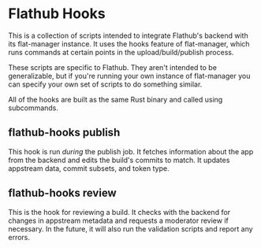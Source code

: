 # Flathub Hooks

This is a collection of scripts intended to integrate Flathub's backend with its flat-manager instance. It uses the
hooks feature of flat-manager, which runs commands at certain points in the upload/build/publish process.

These scripts are specific to Flathub. They aren't intended to be generalizable, but if you're running your own
instance of flat-manager you can specify your own set of scripts to do something similar.

All of the hooks are built as the same Rust binary and called using subcommands.

## flathub-hooks publish

This hook is run *during* the publish job. It fetches information about the app from the backend and edits the
build's commits to match. It updates appstream data, commit subsets, and token type.

## flathub-hooks review

This is the hook for reviewing a build. It checks with the backend for changes in appstream metadata and requests
a moderator review if necessary. In the future, it will also run the validation scripts and report any errors.